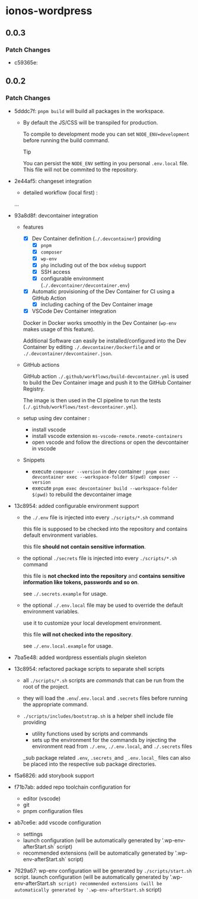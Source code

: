 # ionos-wordpress

## 0.0.3

### Patch Changes

- c59365e:

## 0.0.2

### Patch Changes

- 5dddc7f: `pnpm build` will build all packages in the workspace.

  - By default the JS/CSS will be transpiled for production.

    To compile to development mode you can set `NODE_ENV=development` before running the build command.

    > [!TIP]
    > You can persist the `NODE_ENV` setting in you personal `.env.local` file. This file will not be commited to the repository.

- 2e44af5: changeset integration

  - detailed workflow (local first) :

  ...

- 93a8d8f: devcontainer integration

  - features

    - [x] Dev Container definition (`./.devcontainer`) providing
      - [x] `pnpm`
      - [x] `composer`
      - [x] `wp-env`
      - [x] `php` including out of the box `xdebug` support
      - [x] SSH access
      - [x] configurable environment (`./.devcontainer/devcontainer.env`)
    - [x] Automatic provisioning of the Dev Container for CI using a GitHub Action
      - [x] including caching of the Dev Container image
    - [x] VSCode Dev Container integration

    Docker in Docker works smoothly in the Dev Container (`wp-env` makes usage of this feature).

    Additional Software can easily be installed/configured into the Dev Container by editing `./.devcontainer/Dockerfile` and or `./.devcontainer/devcontainer.json`.

  - GitHub actions

    GitHub action `./.github/workflows/build-devcontainer.yml` is used to build the Dev Container image and push it to the GitHub Container Registry.

    The image is then used in the CI pipeline to run the tests (`./.github/workflows/test-devcontainer.yml`).

  - setup using dev container :

    - install vscode
    - install vscode extension `ms-vscode-remote.remote-containers`
    - open vscode and follow the directions or open the devcontainer in vscode

  - Snippets

    - execute `composer --version` in dev container : `pnpm exec devcontainer exec --workspace-folder $(pwd) composer --version`
    - execute `pnpm exec devcontainer build --workspace-folder $(pwd)` to rebuild the devcontainer image

- 13c8954: added configurable environment support

  - the `./.env` file is injected into every `./scripts/*.sh` command

    this file is supposed to be checked into the repository and contains default environment variables.

    this file **should not contain sensitive information**.

  - the optional `./secrets` file is injected into every `./scripts/*.sh` command

    this file is **not checked into the repository** and **contains sensitive information like tokens, passwords and so on**.

    see `./.secrets.example` for usage.

  - the optional `./.env.local` file may be used to override the default environment variables.

    use it to customize your local development environment.

    this file **will not checked into the repository**.

    see `./.env.local.example` for usage.

- 7ba5e48: added wordpress essentials plugin skeleton
- 13c8954: refactored package scripts to separate shell scripts

  - all `./scripts/*.sh` scripts are _commands_ that can be run from the root of the project.
  - they will load the `.env`/`.env.local` and `.secrets` files before running the appropriate command.
  - `./scripts/includes/bootstrap.sh` is a helper shell include file providing

    - utility functions used by scripts and commands
    - sets up the environment for the commands by injecting the environment read from `./.env`, `./.env.local`, and `./.secrets` files

    _sub package related `.env`, `.secrets_`and `_.env.local_` files can also be placed into the respective sub package directories.

- f5a6826: add storybook support
- f71b7ab: added repo toolchain configuration for

  - editor (vscode)
  - git
  - pnpm configuration files

- ab7ce6e: add vscode configuration

  - settings
  - launch configuration (will be automatically generated by '.wp-env-afterStart.sh` script)
  - recommended extensions (will be automatically generated by '.wp-env-afterStart.sh` script)

- 7629a67: wp-env configuration will be generated by `./scripts/start.sh` script.
  launch configuration (will be automatically generated by '.wp-env-afterStart.sh` script)
recommended extensions (will be automatically generated by '.wp-env-afterStart.sh` script)
